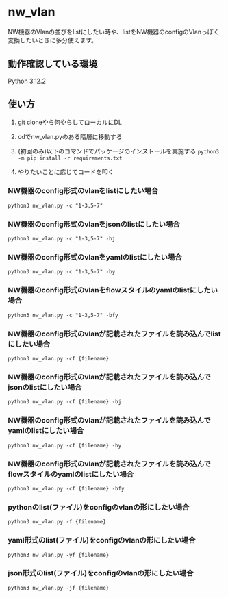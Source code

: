 # nw_vlan

NW機器のVlanの並びをlistにしたい時や、listをNW機器のconfigのVlanっぽく変換したいときに多分使えます。

## 動作確認している環境
Python 3.12.2

## 使い方
1. git cloneやら何やらしてローカルにDL


2. cdでnw_vlan.pyのある階層に移動する


3. (初回のみ)以下のコマンドでパッケージのインストールを実施する
`python3 -m pip install -r requirements.txt`


4. やりたいことに応じてコードを叩く
### NW機器のconfig形式のvlanをlistにしたい場合
`python3 nw_vlan.py -c "1-3,5-7"`

### NW機器のconfig形式のvlanをjsonのlistにしたい場合
`python3 nw_vlan.py -c "1-3,5-7" -bj`

### NW機器のconfig形式のvlanをyamlのlistにしたい場合
`python3 nw_vlan.py -c "1-3,5-7" -by`

### NW機器のconfig形式のvlanをflowスタイルのyamlのlistにしたい場合
`python3 nw_vlan.py -c "1-3,5-7" -bfy`

### NW機器のconfig形式のvlanが記載されたファイルを読み込んでlistにしたい場合
`python3 nw_vlan.py -cf {filename}`

### NW機器のconfig形式のvlanが記載されたファイルを読み込んでjsonのlistにしたい場合
`python3 nw_vlan.py -cf {filename} -bj`

### NW機器のconfig形式のvlanが記載されたファイルを読み込んでyamlのlistにしたい場合
`python3 nw_vlan.py -cf {filename} -by`

### NW機器のconfig形式のvlanが記載されたファイルを読み込んでflowスタイルのyamlのlistにしたい場合
`python3 nw_vlan.py -cf {filename} -bfy`

### pythonのlist(ファイル)をconfigのvlanの形にしたい場合
`python3 nw_vlan.py -f {filename}`

### yaml形式のlist(ファイル)をconfigのvlanの形にしたい場合
`python3 nw_vlan.py -yf {filename}`

### json形式のlist(ファイル)をconfigのvlanの形にしたい場合
`python3 nw_vlan.py -jf {filename}`
